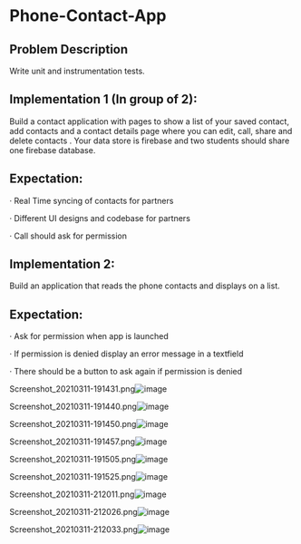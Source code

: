 # Phone-Contact-App
## Problem Description

Write unit and instrumentation tests.

## Implementation 1 (In group of 2):

Build a contact application with pages to show a list of your saved contact, add contacts and a contact details page where you can edit, call, share and delete contacts . Your data store is firebase and two students should share one firebase database.

## Expectation:

· Real Time syncing of contacts for partners

· Different UI designs and codebase for partners

· Call should ask for permission

## Implementation 2:

Build an application that reads the phone contacts and displays on a list.

## Expectation:

· Ask for permission when app is launched

· If permission is denied display an error message in a textfield

· There should be a button to ask again if permission is denied

Screenshot_20210311-191431.png![image](https://user-images.githubusercontent.com/60139290/110859712-215ae680-82bc-11eb-8ae8-6770ee08562a.png)

Screenshot_20210311-191440.png![image](https://user-images.githubusercontent.com/60139290/110859735-2c157b80-82bc-11eb-80fb-9bf8982c2623.png)

Screenshot_20210311-191450.png![image](https://user-images.githubusercontent.com/60139290/110859819-4c453a80-82bc-11eb-8e41-0785c4e8d921.png)

Screenshot_20210311-191457.png![image](https://user-images.githubusercontent.com/60139290/110859521-d5a83d00-82bb-11eb-8868-40f7636f2200.png)

Screenshot_20210311-191505.png![image](https://user-images.githubusercontent.com/60139290/110859850-5b2bed00-82bc-11eb-982d-4f03209f652c.png)

Screenshot_20210311-191525.png![image](https://user-images.githubusercontent.com/60139290/110859893-6b43cc80-82bc-11eb-9817-193d1e933bec.png)

Screenshot_20210311-212011.png![image](https://user-images.githubusercontent.com/60139290/110859926-739c0780-82bc-11eb-889e-39350110ce6a.png)

Screenshot_20210311-212026.png![image](https://user-images.githubusercontent.com/60139290/110859951-7c8cd900-82bc-11eb-9334-27dd6b069de8.png)

Screenshot_20210311-212033.png![image](https://user-images.githubusercontent.com/60139290/110859985-84e51400-82bc-11eb-8412-e644ba8acbc3.png)





